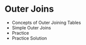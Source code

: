 # Outer Joins

-   Concepts of Outer Joining Tables
-   Simple Outer Joins
-   Practice
-   Practice Solution